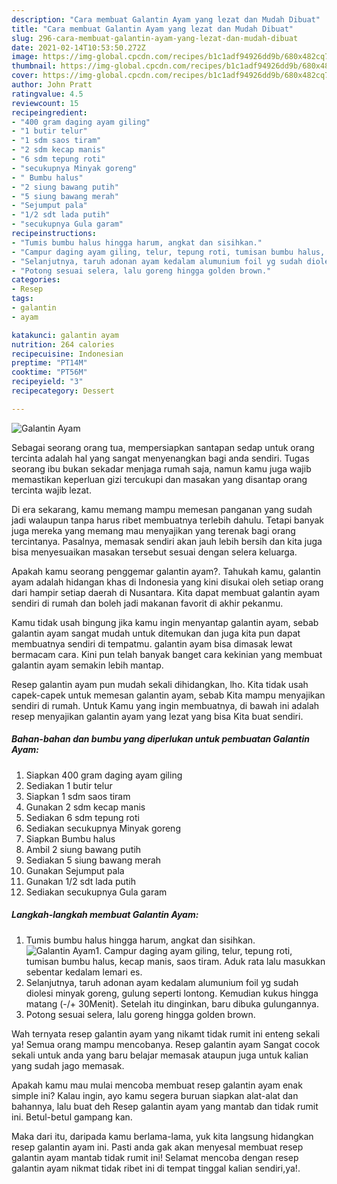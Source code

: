 ```yaml
---
description: "Cara membuat Galantin Ayam yang lezat dan Mudah Dibuat"
title: "Cara membuat Galantin Ayam yang lezat dan Mudah Dibuat"
slug: 296-cara-membuat-galantin-ayam-yang-lezat-dan-mudah-dibuat
date: 2021-02-14T10:53:50.272Z
image: https://img-global.cpcdn.com/recipes/b1c1adf94926dd9b/680x482cq70/galantin-ayam-foto-resep-utama.jpg
thumbnail: https://img-global.cpcdn.com/recipes/b1c1adf94926dd9b/680x482cq70/galantin-ayam-foto-resep-utama.jpg
cover: https://img-global.cpcdn.com/recipes/b1c1adf94926dd9b/680x482cq70/galantin-ayam-foto-resep-utama.jpg
author: John Pratt
ratingvalue: 4.5
reviewcount: 15
recipeingredient:
- "400 gram daging ayam giling"
- "1 butir telur"
- "1 sdm saos tiram"
- "2 sdm kecap manis"
- "6 sdm tepung roti"
- "secukupnya Minyak goreng"
- " Bumbu halus"
- "2 siung bawang putih"
- "5 siung bawang merah"
- "Sejumput pala"
- "1/2 sdt lada putih"
- "secukupnya Gula garam"
recipeinstructions:
- "Tumis bumbu halus hingga harum, angkat dan sisihkan."
- "Campur daging ayam giling, telur, tepung roti, tumisan bumbu halus, kecap manis, saos tiram. Aduk rata lalu masukkan sebentar kedalam lemari es."
- "Selanjutnya, taruh adonan ayam kedalam alumunium foil yg sudah diolesi minyak goreng, gulung seperti lontong. Kemudian kukus hingga matang (-/+ 30Menit). Setelah itu dinginkan, baru dibuka gulungannya."
- "Potong sesuai selera, lalu goreng hingga golden brown."
categories:
- Resep
tags:
- galantin
- ayam

katakunci: galantin ayam 
nutrition: 264 calories
recipecuisine: Indonesian
preptime: "PT14M"
cooktime: "PT56M"
recipeyield: "3"
recipecategory: Dessert

---
```



![Galantin Ayam](https://img-global.cpcdn.com/recipes/b1c1adf94926dd9b/680x482cq70/galantin-ayam-foto-resep-utama.jpg)

Sebagai seorang orang tua, mempersiapkan santapan sedap untuk orang tercinta adalah hal yang sangat menyenangkan bagi anda sendiri. Tugas seorang ibu bukan sekadar menjaga rumah saja, namun kamu juga wajib memastikan keperluan gizi tercukupi dan masakan yang disantap orang tercinta wajib lezat.

Di era  sekarang, kamu memang mampu memesan panganan yang sudah jadi walaupun tanpa harus ribet membuatnya terlebih dahulu. Tetapi banyak juga mereka yang memang mau menyajikan yang terenak bagi orang tercintanya. Pasalnya, memasak sendiri akan jauh lebih bersih dan kita juga bisa menyesuaikan masakan tersebut sesuai dengan selera keluarga. 



Apakah kamu seorang penggemar galantin ayam?. Tahukah kamu, galantin ayam adalah hidangan khas di Indonesia yang kini disukai oleh setiap orang dari hampir setiap daerah di Nusantara. Kita dapat membuat galantin ayam sendiri di rumah dan boleh jadi makanan favorit di akhir pekanmu.

Kamu tidak usah bingung jika kamu ingin menyantap galantin ayam, sebab galantin ayam sangat mudah untuk ditemukan dan juga kita pun dapat membuatnya sendiri di tempatmu. galantin ayam bisa dimasak lewat bermacam cara. Kini pun telah banyak banget cara kekinian yang membuat galantin ayam semakin lebih mantap.

Resep galantin ayam pun mudah sekali dihidangkan, lho. Kita tidak usah capek-capek untuk memesan galantin ayam, sebab Kita mampu menyajikan sendiri di rumah. Untuk Kamu yang ingin membuatnya, di bawah ini adalah resep menyajikan galantin ayam yang lezat yang bisa Kita buat sendiri.

<!--inarticleads1-->

##### Bahan-bahan dan bumbu yang diperlukan untuk pembuatan Galantin Ayam:

1. Siapkan 400 gram daging ayam giling
1. Sediakan 1 butir telur
1. Siapkan 1 sdm saos tiram
1. Gunakan 2 sdm kecap manis
1. Sediakan 6 sdm tepung roti
1. Sediakan secukupnya Minyak goreng
1. Siapkan  Bumbu halus
1. Ambil 2 siung bawang putih
1. Sediakan 5 siung bawang merah
1. Gunakan Sejumput pala
1. Gunakan 1/2 sdt lada putih
1. Sediakan secukupnya Gula garam




<!--inarticleads2-->

##### Langkah-langkah membuat Galantin Ayam:

1. Tumis bumbu halus hingga harum, angkat dan sisihkan.
<img src="https://img-global.cpcdn.com/steps/e634005edc0c5866/160x128cq70/galantin-ayam-langkah-memasak-1-foto.jpg" alt="Galantin Ayam">1. Campur daging ayam giling, telur, tepung roti, tumisan bumbu halus, kecap manis, saos tiram. Aduk rata lalu masukkan sebentar kedalam lemari es.
1. Selanjutnya, taruh adonan ayam kedalam alumunium foil yg sudah diolesi minyak goreng, gulung seperti lontong. Kemudian kukus hingga matang (-/+ 30Menit). Setelah itu dinginkan, baru dibuka gulungannya.
1. Potong sesuai selera, lalu goreng hingga golden brown.




Wah ternyata resep galantin ayam yang nikamt tidak rumit ini enteng sekali ya! Semua orang mampu mencobanya. Resep galantin ayam Sangat cocok sekali untuk anda yang baru belajar memasak ataupun juga untuk kalian yang sudah jago memasak.

Apakah kamu mau mulai mencoba membuat resep galantin ayam enak simple ini? Kalau ingin, ayo kamu segera buruan siapkan alat-alat dan bahannya, lalu buat deh Resep galantin ayam yang mantab dan tidak rumit ini. Betul-betul gampang kan. 

Maka dari itu, daripada kamu berlama-lama, yuk kita langsung hidangkan resep galantin ayam ini. Pasti anda gak akan menyesal membuat resep galantin ayam mantab tidak rumit ini! Selamat mencoba dengan resep galantin ayam nikmat tidak ribet ini di tempat tinggal kalian sendiri,ya!.

